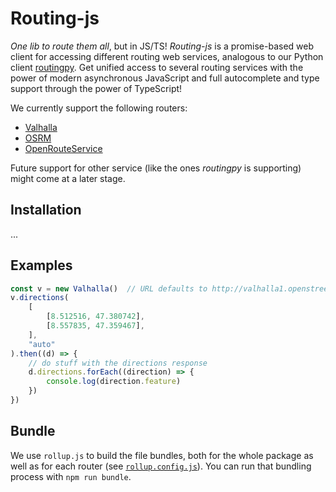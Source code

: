 # Routing-js

_One lib to route them all_, but in JS/TS! _Routing-js_ is a promise-based web client for accessing different
routing web services, analogous to our Python client [routingpy](https://github.com/gis-ops/routing-py). Get unified access to several routing services with the power of modern asynchronous JavaScript and full autocomplete and type support through the power of TypeScript!

We currently support the following routers:

-   [Valhalla](https://github.com/valhalla/valhalla)
-   [OSRM](http://project-osrm.org)
-   [OpenRouteService](https://openrouteservice.org)

Future support for other service (like the ones _routingpy_ is supporting) might come at a later stage.

## Installation

...

## Examples

```js
const v = new Valhalla()  // URL defaults to http://valhalla1.openstreetmap.de
v.directions(
    [
        [8.512516, 47.380742],
        [8.557835, 47.359467],
    ],
    "auto"
).then((d) => {
    // do stuff with the directions response
    d.directions.forEach((direction) => {
        console.log(direction.feature)
    })
})
```

## Bundle

We use `rollup.js` to build the file bundles, both for the whole package as well as for each router (see [`rollup.config.js`](https://github.com/gis-ops/routing-js/blob/main/rollup.config.js)). You can run that bundling process with `npm run bundle`.
